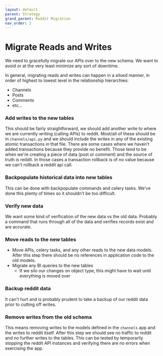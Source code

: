 ```yaml
---
layout: default
parent: Strategy
grand_parent: Reddit Migration
nav_order: 2
---
```

# Migrate Reads and Writes

We need to gracefully migrate our APIs over to the new schema. We want to avoid or at the very least minimize any sort of downtime.

In general, migrating reads and writes can happen in a siloed manner, in order of highest to lowest level in the relationship hierarchies:

- Channels
- Posts
- Comments
- etc...

### Add writes to the new tables

This should be fairly straightforward, we should add another write to where we are currently writing (calling APIs) to reddit. Most/all of these should be in `channels/api.py` and we should include the writes in any of the existing atomic transactions in that file. There are some cases where we haven't added transactions because they provide no benefit. Those tend to be when we're creating a piece of data (post or comment) and the source of truth is reddit. In those cases a transaction rollback is of no value because we can't rollback a reddit api call.

### Backpopulate historical data into new tables

This can be done with backpopulate commands and celery tasks. We've done this plenty of times so it shouldn't be too difficult.

### Verify new data

We want some kind of verification of the new data vs the old data. Probably a command that runs through all of the data and verifies records exist and are accurate.

### Move reads to the new tables

- Move APIs, celery tasks, and any other reads to the new data models. After this step there should be no references in application code to the old models.
- Migrate any BI queries to the new tables
  - If we silo our changes on object type, this might have to wait until everything is moved over

### Backup reddit data

It can't hurt and is probably prudent to take a backup of our reddit data prior to cutting off writes.

### Remove writes from the old schema

This means removing writes to the models defined in the `channels` app and the writes to reddit itself. After this step we should see no traffic to reddit and no further writes to the tables. This can be tested by temporarily stopping the reddit API instances and verifying there are no errors when exercising the app.
